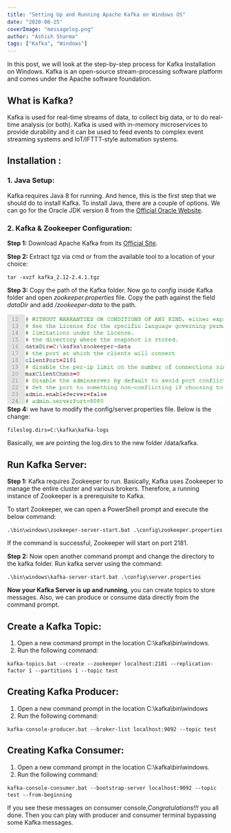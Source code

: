 ```yaml
---
title: "Setting Up and Running Apache Kafka on Windows OS"
date: "2020-08-25"
coverImage: "messagelog.png"
author: "Ashish Sharma"
tags: ["Kafka", "Windows"]
---
```



In this post, we will look at the step-by-step process for Kafka Installation on Windows. Kafka is an open-source stream-processing software platform and comes under the Apache software foundation.


## **What is Kafka?**

Kafka is used for real-time streams of data, to collect big data, or to do real-time analysis (or both). Kafka is used with in-memory microservices to provide durability and it can be used to feed events to complex event streaming systems and IoT/IFTTT-style automation systems. 


## **Installation :**



### 1. Java Setup: 

Kafka requires Java 8 for running. And hence, this is the first step that we should do to install Kafka. To install Java, there are a couple of options. We can go for the Oracle JDK version 8 from the [Official Oracle Website](https://www.oracle.com/java/technologies/javase/javase-jdk8-downloads.html).



### 2. Kafka & Zookeeper Configuration:

**Step 1:** Download Apache Kafka from its [Official Site](https://kafka.apache.org/downloads).

**Step 2:** Extract tgz via cmd or from the available tool  to a location of your choice:


```
tar -xvzf kafka_2.12-2.4.1.tgz
```


**Step 3:** Copy the path of the Kafka folder. Now go to _config_ inside Kafka folder and open _zookeeper.properties_ file. Copy the path against the field _dataDir_ and add _/zookeeper-data_ to the path.

![](zookeeper.png)
**Step 4:** we have to modify the config/server.properties file. Below is the change:


```
fileslog.dirs=C:\kafka\kafka-logs
```


Basically, we are pointing the log.dirs to the new folder /data/kafka.


## **Run Kafka Server:**

**Step 1:** Kafka requires Zookeeper to run. Basically, Kafka uses Zookeeper to manage the entire cluster and various brokers. Therefore, a running instance of Zookeeper is a prerequisite to Kafka.

To start Zookeeper, we can open a PowerShell prompt and execute the below command:


```
.\bin\windows\zookeeper-server-start.bat .\config\zookeeper.properties
```


If the command is successful, Zookeeper will start on port 2181.

**Step 2:** Now open another command prompt and change the directory to the kafka folder. Run kafka server using the command: 
```
.\bin\windows\kafka-server-start.bat .\config\server.properties
```

**Now your Kafka Server is up and running**, you can create topics to store messages. Also, we can produce or consume data directly from the command prompt.


## **Create a Kafka Topic:**



1. Open a new command prompt in the location C:\kafka\bin\windows.
2. Run the following command:


```
kafka-topics.bat --create --zookeeper localhost:2181 --replication-factor 1 --partitions 1 --topic test
```



## **Creating Kafka Producer:**



1. Open a new command prompt in the location C:\kafka\bin\windows
2. Run the following command:


```
kafka-console-producer.bat --broker-list localhost:9092 --topic test
```



## **Creating Kafka Consumer:**



1. Open a new command prompt in the location C:\kafka\bin\windows.
2. Run the following command:


```
kafka-console-consumer.bat --bootstrap-server localhost:9092 --topic test --from-beginning
```


If you see these messages on consumer console,*Congratulations!!!* you all done. Then you can play with producer and consumer terminal bypassing some Kafka messages.

                                                                                                       

 